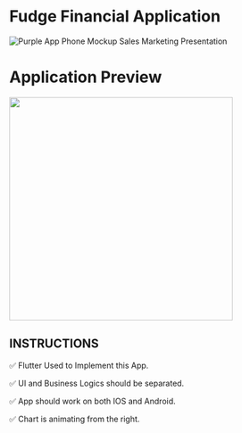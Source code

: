 # Fudge Financial Application
![Purple App Phone Mockup Sales Marketing Presentation](https://user-images.githubusercontent.com/57652434/199001948-8d681b19-7265-4130-aa06-f44fe890e271.png)
<!-- <img src="https://user-images.githubusercontent.com/57652434/199001447-2650d928-d2c3-4151-bc17-636fb7eba03d.gif" width="400" text-align = "center" > -->

<div display = "grid" grid-template-columns= "auto auto" >
 <div>
   <h1>Application Preview</h1>
 <img src="https://user-images.githubusercontent.com/57652434/199001447-2650d928-d2c3-4151-bc17-636fb7eba03d.gif" width="400" text-align = "center" >
 </div>

 <div>
  <h2> INSTRUCTIONS</h2>
  
   ✅ Flutter Used to Implement this App. 
  
   ✅ UI and Business Logics should be separated.
   
   ✅ App should work on both IOS and Android.
   
   ✅ Chart is animating from the right.
 </div>
</div>




  
 
 
 
 
 




